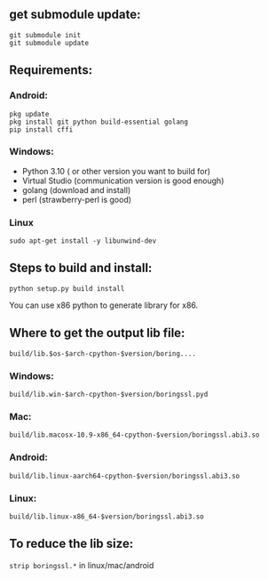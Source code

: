 ## get submodule update:    
    git submodule init  
    git submodule update  


## Requirements:
  ### Android:  
    pkg update  
    pkg install git python build-essential golang  
    pip install cffi   
    

  ### Windows:
* Python 3.10 ( or other version you want to build for)    
* Virtual Studio (communication version is good enough)  
* golang (download and install)  
* perl (strawberry-perl is good)  

 ### Linux
  `sudo apt-get install -y libunwind-dev`

## Steps to build and install:  
    python setup.py build install
  You can use x86 python to generate library for x86.
  
## Where to get the output lib file:  
    build/lib.$os-$arch-cpython-$version/boring....  
  
  ### Windows:  
    build/lib.win-$arch-cpython-$version/boringssl.pyd  
  
  ### Mac:
    build/lib.macosx-10.9-x86_64-cpython-$version/boringssl.abi3.so
  
  ### Android:
    build/lib.linux-aarch64-cpython-$version/boringssl.abi3.so
  
  ### Linux:
    build/lib.linux-x86_64-$version/boringssl.abi3.so
  
## To reduce the lib size:
  `strip boringssl.*` in linux/mac/android
  